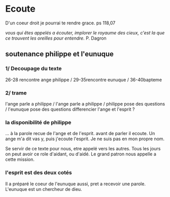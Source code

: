 # Ecoute

D'un coeur droit je pourrai te rendre grace. ps 118,07

*vous qui êtes appelés a écouter, implorer le royaume des cieux, c'est la que ce trouvent les oreilles pour entendre.* P. Dagron

## soutenance philippe et l'eunuque

### 1/ Decoupage du texte 

26-28 rencontre ange philippe / 29-35rencontre eunuque / 36-40bapteme

### 2/ trame

l'ange parle a philippe / l'ange parle a philippe / philippe pose des questions / l'eunuque pose des questions
differencier l'ange et l'esprit ?

### la disponibilité de philippe

... à la parole recue de l'ange et de l'esprit. avant de parler il ecoute. Un ange m'a dit vas y, puis j'ecoute l'esprit. Je ne suis pas en mon propre nom.

Se servir de ce texte pour nous, etre appelé vers les autres. Tous les jours on peut avoir ce role d'aidant, ou d'aidé. Le grand patron nous appelle a cette mission.

### l'esprit est des deux cotés

Il a préparé le coeur de l'eunuque aussi, pret a recevoir une parole. L'eunuque est un chercheur de dieu.

